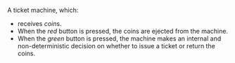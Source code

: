 A ticket machine, which:
* receives <i>coin</i>s.
* When the <i>red</i> button is pressed, the coins are ejected from the machine.
* When the <i>green</i> button is pressed, the machine makes an internal and non-deterministic decision on whether to issue a ticket or return the coins.
